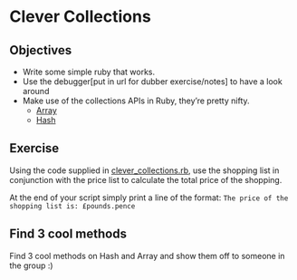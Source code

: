 # Clever Collections


## Objectives

- Write some simple ruby that works.
- Use the debugger[put in url for dubber exercise/notes] to have a look around
- Make use of the collections APIs in Ruby, they’re pretty nifty.
    - [Array](http://ruby-doc.org/core-2.1.6/Array.html)
    - [Hash](http://ruby-doc.org/core-2.1.6/Hash.html)


## Exercise

Using the code supplied in [clever_collections.rb](./clever_collections.rb), use the shopping list in conjunction with the price list to calculate the total price of the shopping.

At the end of your script simply print a line of the format: `The price of the shopping list is: £pounds.pence`


## Find 3 cool methods

Find 3 cool methods on Hash and Array and show them off to someone in the group :)
